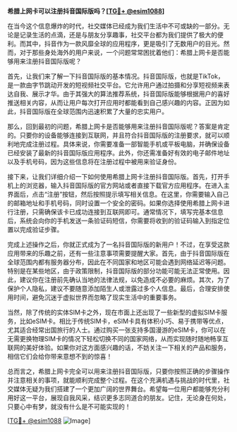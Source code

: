 **希腊上网卡可以注册抖音国际版吗？[[TG💪+ @esim1088](https://t.me/s/esim1088)]**

在当今这个信息爆炸的时代，社交媒体已经成为我们生活中不可或缺的一部分。无论是记录生活的点滴，还是与朋友分享趣事，社交平台都为我们提供了极大的便利。而其中，抖音作为一款风靡全球的应用程序，更是吸引了无数用户的目光。然而，对于那些身处海外的用户来说，一个问题常常困扰着他们：希腊上网卡是否能够用来注册抖音国际版呢？

首先，让我们来了解一下抖音国际版的基本情况。抖音国际版，也就是TikTok，是一款由字节跳动开发的短视频社交平台。它允许用户通过拍摄和分享短视频来表达自我、展示才华。由于其强大的算法推荐系统，抖音国际版能够根据用户的喜好推送相关内容，从而让用户每次打开应用时都能看到自己感兴趣的内容。正因为如此，抖音国际版在全球范围内迅速积累了大量的忠实用户。

那么，回到最初的问题，希腊上网卡是否能够用来注册抖音国际版呢？答案是肯定的。只要你的设备能够连接到互联网，并且符合抖音国际版的注册要求，就可以顺利地完成注册过程。具体来说，你需要准备一部智能手机或平板电脑，并确保设备已经安装了最新的抖音国际版应用程序。此外，你还需准备好有效的电子邮件地址以及手机号码，因为这些信息将在注册过程中被用来验证身份。

接下来，让我们详细介绍一下如何使用希腊上网卡注册抖音国际版。首先，打开手机上的浏览器，输入抖音国际版的官方网站或者直接下载官方应用程序。在进入主界面后，点击“注册”按钮，然后按照提示填写相关信息。在这里，你需要输入自己的邮箱地址和手机号码，同时设置一个安全的密码。如果你选择使用希腊上网卡进行注册，只需确保该卡已成功连接到互联网即可。通常情况下，填写完基本信息后，系统会向你的手机发送一条验证码短信，你需要将收到的验证码输入到指定位置以完成验证步骤。

完成上述操作之后，你就正式成为了一名抖音国际版的新用户！不过，在享受这款应用带来的乐趣之前，还有一些注意事项需要提醒大家。首先，由于抖音国际版在全球范围内都有服务器分布，因此在不同国家和地区可能会遇到网络延迟等问题。特别是在某些地区，由于政策限制，抖音国际版的部分功能可能无法正常使用。因此，建议你在注册前先确认当地的法律法规，以免造成不必要的麻烦。其次，为了保护个人隐私，建议不要随意添加陌生人或泄露过多个人信息。最后，合理安排使用时间，避免沉迷于虚拟世界而忽略了现实生活中的重要事务。

当然，除了传统的实体SIM卡之外，现在市面上还出现了一些新型的虚拟SIM卡服务，比如eSIM卡。相比于传统SIM卡，eSIM卡具有体积小巧、易于携带等优点，尤其适合经常出国旅行的人士。通过购买一张支持多国漫游的eSIM卡，你可以在无需更换物理SIM卡的情况下轻松切换不同的国家网络，从而实现随时随地畅享互联网的美好体验。如果你对这方面感兴趣的话，不妨关注一下相关的产品和服务，相信它们会给你带来意想不到的惊喜！

总而言之，希腊上网卡完全可以用来注册抖音国际版，只要你按照正确的步骤操作并注意相关的事项，就能顺利完成整个过程。在这个充满机遇与挑战的时代里，社交媒体无疑为我们搭建了一个更加广阔的世界舞台。希望每一位用户都能够充分利用好这一平台，展现自我风采，结识更多志同道合的朋友。记住，无论身在何处，只要心中有梦，就没有什么是不可能实现的！

[[TG💪+ @esim1088](https://t.me/s/esim1088) ![Image](https://i.postimg.cc/4NQfJmqS/Snipaste-2025-05-13-00-14-12.png)]